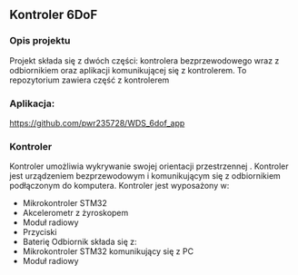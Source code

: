 ## Kontroler 6DoF
### Opis projektu
Projekt składa się z dwóch części: kontrolera bezprzewodowego wraz z odbiornikiem
oraz aplikacji komunikującej się z kontrolerem.
To repozytorium zawiera część z kontrolerem

### Aplikacja:
https://github.com/pwr235728/WDS_6dof_app

###  Kontroler
Kontroler umożliwia wykrywanie swojej orientacji przestrzennej . 
Kontroler jest urządzeniem bezprzewodowym i komunikującym się z odbiornikiem podłączonym do komputera.
Kontroler jest wyposażony w:
* Mikrokontroler STM32
* Akcelerometr z żyroskopem
* Moduł radiowy
* Przyciski
* Baterię
Odbiornik składa się z:
* Mikrokontroler STM32 komunikujący się z PC
* Moduł radiowy  
  

